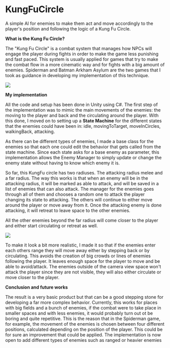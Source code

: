 # KungFuCircle
A simple AI for enemies to make them act and move accordingly to the player's position and following the logic of a Kung Fu Circle.

**What is the Kung Fu Circle?**

The "Kung Fu Circle" is a combat system that manages how NPCs will engage the player during fights in order to make the game less punishing and fast paced. 
This system is usually applied for games that try to make the combat flow in a more cinematic way and for fights with a big amount of enemies.
Spiderman and Batman Arkham Asylum are the two games that I took as guidance in developing my implementation of this technique.

![](https://github.com/ariannalopreiato/KungFuCircle/blob/main/Media/Final.gif)


**My implementation**

All the code and setup has been done in Unity using C#.
The first step of the implementation was to mimic the main movements of the enemies: the moving to the player and back and the circulating around the player.
With this done, I moved on to setting up a **State Machine** for the different states that the enemies could have been in: idle, movingToTarget, moveInCircles, walkingBack, attacking.

As there can be different types of enemies, I made a base class for the enemies so that each one could edit the behavior that gets called from the state machine.
Since each state asks for a base enemy as parameter, this implementation allows the Enemy Manager to simply update or change the enemy state without having to know which enemy it is. 

So far, this KungFu circle has two radiuses. The attacking radius melee and a far radius.
The way this works is that when an enemy will be in the attacking radius, it will be marked as able to attack, and will be saved in a list of enemies that can also attack. The manager for the enemies goes through all of them and chooses a random one to attack the player changing its state to attacking. 
The others will continue to either move around the player or move away from it.
Once the attacking enemy is done attacking, it will retreat to leave space to the other enemies.

All the other enemies beyond the far radius will come closer to the player and either start circulating or retreat as well.

![](https://github.com/ariannalopreiato/KungFuCircle/blob/main/Media/FarAwayEnemies.gif)

To make it look a bit more realistic, I made it so that if the enemies enter each others range they will move away either by stepping back or by circulating. This avoids the creation of big crowds or lines of enemies following the player. It leaves enough space for the player to move and be able to avoid/attack.
The enemies outside of the camera view space won't attack the player since they are not visible, they will also either circulate or move closer to the player.


**Conclusion and future works**

The result is a very basic product but that can be a good stepping stone for developing a far more complex behavior.
Currently, this works for places with big fields and a bunch of enemies, if the combat were to take place in smaller spaces and with less enemies, it would probably turn out ot be boring and quite repetitive.
This is the reason that in the Spiderman game, for example, the movement of the enemies is chosen between four different positions, calculated depending on the position of the player. This could be for sure an improvement that could be applied.
The implementation is now open to add different types of enemies such as ranged or heavier enemies

